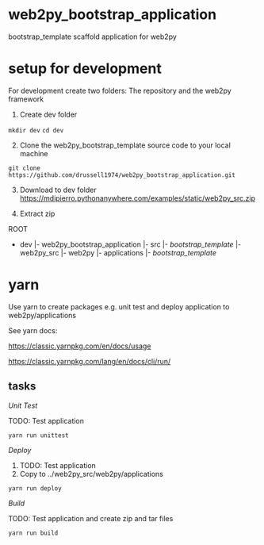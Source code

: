 # web2py_bootstrap_application
bootstrap_template scaffold application for web2py

# setup for development

For development create two folders: The repository and the web2py framework

1. Create dev folder

```mkdir dev```
```cd dev```

2. Clone the web2py_bootstrap_template source code to your local machine

```git clone https://github.com/drussell1974/web2py_bootstrap_application.git```

3. Download to dev folder https://mdipierro.pythonanywhere.com/examples/static/web2py_src.zip

4. Extract zip

ROOT
- dev
    |- web2py_bootstrap_application <repository>
        |- src
            |- _bootstrap_template_
    |- web2py_src <extracted>
        |- web2py
            |- applications
                |- _bootstrap_template_
        
# yarn 

Use yarn to create packages e.g. unit test and deploy application to web2py/applications

See yarn docs:

https://classic.yarnpkg.com/en/docs/usage

https://classic.yarnpkg.com/lang/en/docs/cli/run/

## tasks

*Unit Test*

TODO: Test application

``` yarn run unittest ```

*Deploy*

1. TODO: Test application
2. Copy to ../web2py_src/web2py/applications

``` yarn run deploy ```

*Build*

TODO: Test application and create zip and tar files

``` yarn run build ```
